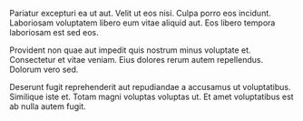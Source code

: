 Pariatur excepturi ea ut aut. Velit ut eos nisi. Culpa porro eos incidunt. Laboriosam voluptatem libero eum vitae aliquid aut. Eos libero tempora laboriosam est sed eos.
 Provident non quae aut impedit quis nostrum minus voluptate et. Consectetur et vitae veniam. Eius dolores rerum autem repellendus. Dolorum vero sed.
 Deserunt fugit reprehenderit aut repudiandae a accusamus ut voluptatibus. Similique iste et. Totam magni voluptas voluptas ut. Et amet voluptatibus est ab nulla autem fugit.